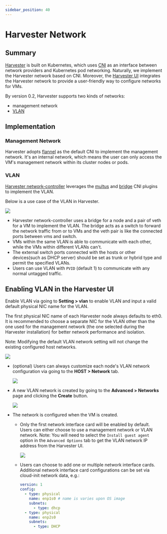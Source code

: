 ```yaml
---
sidebar_position: 40
---
```


# Harvester Network

## Summary
[Harvester](https://github.com/harvester/harvester) is built on Kubernetes, which uses [CNI](https://github.com/containernetworking/cni) as an interface between network providers and Kubernetes pod networking. Naturally, we implement the Harvester network based on CNI. Moreover, the [Harvester UI](https://github.com/harvester/harvester-ui) integrates the Harvester network to provide a user-friendly way to configure networks for VMs.

By version 0.2, Harvester supports two kinds of networks: 

- management network
- [VLAN](https://en.wikipedia.org/wiki/Virtual_LAN)

## Implementation

### Management Network

Harvester adopts [flannel](https://github.com/flannel-io/flannel) as the default CNI to implement the management network. It's an internal network, which means the user can only access the VM's management network within its cluster nodes or pods.

### VLAN

[Harvester network-controller](https://github.com/harvester/harvester-network-controller) leverages the [multus](https://github.com/k8snetworkplumbingwg/multus-cni) and [bridge](https://www.cni.dev/plugins/current/main/bridge/) CNI plugins to implement the VLAN.  

Below is a use case of the VLAN in Harvester.

  ![](/img/vlan-case.png)

- Harvester network-controller uses a bridge for a node and a pair of veth for a VM to implement the VLAN. The bridge acts as a switch to forward the network traffic from or to VMs and the veth pair is like the connected ports between vms and switch.
- VMs within the same VLAN is able to communicate with each other, while the VMs within different VLANs can't.
- The external switch ports connected with the hosts or other devices(such as DHCP server) should be set as trunk or hybrid type and permit the specified VLANs.
- Users can use VLAN with `PVID` (default 1) to communicate with any normal untagged traffic.

## Enabling VLAN in the Harvester UI

Enable VLAN via going to **Setting > vlan** to enable VLAN and input a valid default physical NIC name for the VLAN. 

The first physical NIC name of each Harvester node always defaults to eth0. It is recommended to choose a separate NIC for the VLAN other than the one used for the management network (the one selected during the Harvester installation) for better network performance and isolation. 

Note: Modifying the default VLAN network setting will not change the existing configured host networks.

  ![](/img/enable-vlan.png)

- (optional) Users can always customize each node's VLAN network configuration via going to the **HOST > Network** tab.

  ![](/img/node-network-configuration.png)
  
- A new VLAN network is created by going to the **Advanced > Networks** page and clicking the **Create** button.

  ![](/img/create-network.png)

- The network is configured when the VM is created.

  - Only the first network interface card will be enabled by default. Users can either choose to use a management network or VLAN network. Note: You will need to select the `Install guest agent` option in the `Advanced Options` tab to get the VLAN network IP address from the Harvester UI.

    ![](/img/vm-network-configuration.png)

  - Users can choose to add one or multiple network interface cards. Additional network interface card configurations can be set via cloud-init network data, e.g.:

    ```YAML
    version: 1
    config:
      - type: physical
        name: enp1s0 # name is varies upon OS image
        subnets:
          - type: dhcp
      - type: physical
        name: enp2s0 
        subnets:
          - type: DHCP
    ```
